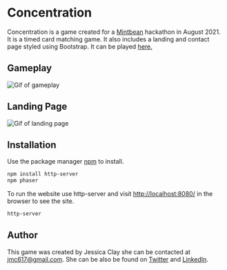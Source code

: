 # Concentration

Concentration is a game created for a [Mintbean](https://mintbean.io/) hackathon in August 2021. It is a timed card matching game. It also includes a landing and contact page styled using Bootstrap. It can be played [here.](https://jess617-concentration.netlify.app/)

## Gameplay

![Gif of gameplay](https://i.imgur.com/Kv5gptZ.gif)

## Landing Page

![Gif of landing page](https://i.imgur.com/IEhSQjz.gif)

## Installation

Use the package manager [npm](https://www.npmjs.com/) to install.

```bash
npm install http-server
npm phaser
```
To run the website use http-server and visit [http://localhost:8080/](http://localhost:8080/) in the browser to see the site.
```bash
http-server
```
## Author

This game was created by Jessica Clay she can be contacted at jmc617@gmail.com. She can be also be found on [Twitter](https://twitter.com/jessC617) and [LinkedIn](https://www.linkedin.com/in/jessica-clay-09/).

